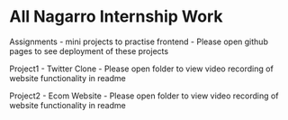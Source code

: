 # All Nagarro Internship Work

Assignments - mini projects to practise frontend - Please open github pages to see deployment of these projects

Project1 - Twitter Clone - Please open folder to view video recording of website functionality in readme

Project2 - Ecom Website - Please open folder to view video recording of website functionality in readme
